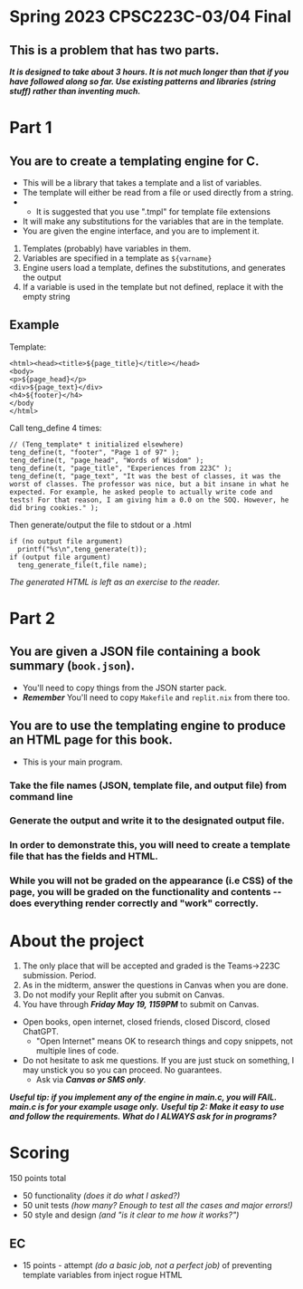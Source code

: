 # Spring 2023 CPSC223C-03/04 Final

## This is a problem that has two parts.

***It is designed to take about 3 hours. It is not much longer than that if you have followed along so far. Use existing patterns and libraries (string stuff) rather than inventing much.***

# Part 1

## You are to create a templating engine for C.
* This will be a library that takes a template and a list of variables.
* The template will either be read from a file or used directly from a string.
* * It is suggested that you use ".tmpl" for template file extensions
* It will make any substitutions for the variables that are in the template.
* You are given the engine interface, and you are to implement it.

1. Templates (probably) have variables in them.
2. Variables are specified in a template as ```${varname}```
3. Engine users load a template, defines the substitutions, and generates the output
4. If a variable is used in the template but not defined, replace it with the empty string

## Example
Template:
```
<html><head><title>${page_title}</title></head>
<body>
<p>${page_head}</p>
<div>${page_text}</div>
<h4>${footer}</h4>
</body
</html>
```
Call teng_define 4 times:
```
// (Teng_template* t initialized elsewhere)
teng_define(t, "footer", "Page 1 of 97" );
teng_define(t, "page_head", "Words of Wisdom" );
teng_define(t, "page_title", "Experiences from 223C" );
teng_define(t, "page_text", "It was the best of classes, it was the worst of classes. The professor was nice, but a bit insane in what he expected. For example, he asked people to actually write code and tests! For that reason, I am giving him a 0.0 on the SOQ. However, he did bring cookies." );
```
Then generate/output the file to stdout or a .html
```
if (no output file argument)
  printf("%s\n",teng_generate(t));
if (output file argument)
  teng_generate_file(t,file name);
```
*The generated HTML is left as an exercise to the reader.*

# Part 2

## You are given a JSON file containing a book summary (```book.json```). 
* You'll need to copy things from the JSON starter pack.
* ***Remember*** You'll need to copy ```Makefile``` and ```replit.nix``` from there too.
  
## You are to use the templating engine to produce an HTML page for this book. 
* This is your main program.
### Take the file names (JSON, template file, and output file) from command line
### Generate the output and write it to the designated output file.

### In order to demonstrate this, you will need to create a template file that has the fields and HTML.
### While you will not be graded on the appearance (i.e CSS) of the page, you will be graded on the functionality and contents -- does everything render correctly and "work" correctly.

# About the project
1. The only place that will be accepted and graded is the Teams->223C submission. Period.
2. As in the midterm, answer the questions in Canvas when you are done.
3. Do not modify your Replit after you submit on Canvas.
4. You have through ***Friday May 19, 1159PM*** to submit on Canvas.

* Open books, open internet, closed friends, closed Discord, closed ChatGPT.
  * "Open Internet" means OK to research things and copy snippets, not multiple lines of code.
* Do not hesitate to ask me questions. If you are just stuck on something, I may unstick you so you can proceed. No guarantees.
  * Ask via ***Canvas or SMS only***.

***Useful tip: if you implement any of the engine in main.c, you will FAIL. main.c is for your example usage only.***
***Useful tip 2: Make it easy to use and follow the requirements. What do I ALWAYS ask for in programs?***

# Scoring
150 points total
* 50 functionality _(does it do what I asked?)_
* 50 unit tests _(how many? Enough to test all the cases and major errors!)_
* 50 style and design _(and "is it clear to me how it works?")_

## EC
* 15 points - attempt _(do a basic job, not a perfect job)_ of preventing template variables from inject rogue HTML


